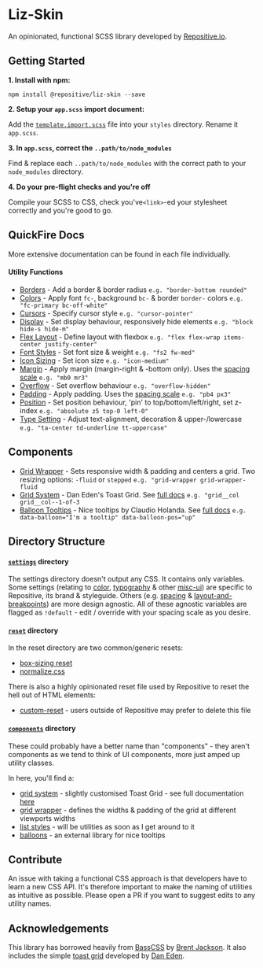 # Liz-Skin

An opinionated, functional SCSS library developed by [Repositive.io](https://repositive.io/).

## Getting Started

**1. Install with npm:** 

`npm install @repositive/liz-skin --save`

**2. Setup your `app.scss` import document:** 

Add the [`template.import.scss`](https://github.com/repositive/liz-skin/blob/master/template.import.scss) file into your `styles` directory. Rename it `app.scss`.

**3. In `app.scss`, correct the `..path/to/node_modules`**

Find & replace each `..path/to/node_modules` with the correct path to your `node_modules` directory.

**4. Do your pre-flight checks and you're off**

Compile your SCSS to CSS, check you've`<link>`-ed your stylesheet correctly and you're good to go.

## QuickFire Docs

More extensive documentation can be found in each file individually.

#### Utility Functions
* [Borders](https://github.com/repositive/liz-skin/blob/master/utilities/_border.scss) - Add a border & border radius `e.g. "border-bottom rounded"`
* [Colors](https://github.com/repositive/liz-skin/blob/master/utilities/_color.scss) - Apply font `fc-`, background `bc-` & border `border-` colors `e.g. "fc-primary bc-off-white"`
* [Cursors](https://github.com/repositive/liz-skin/blob/master/utilities/_cursor.scss) - Specify cursor style `e.g. "cursor-pointer"` 
* [Display](https://github.com/repositive/liz-skin/blob/master/utilities/_display.scss) - Set display behaviour, responsively hide elements `e.g. "block hide-s hide-m"`
* [Flex Layout](https://github.com/repositive/liz-skin/blob/master/utilities/_flex.scss) - Define layout with flexbox `e.g. "flex flex-wrap items-center justify-center"`
* [Font Styles](https://github.com/repositive/liz-skin/blob/master/utilities/_font-styles.scss) - Set font size & weight `e.g. "fs2 fw-med"`
* [Icon Sizing](https://github.com/repositive/liz-skin/blob/master/utilities/_icon.scss) - Set icon size `e.g. "icon-medium"`
* [Margin](https://github.com/repositive/liz-skin/blob/master/utilities/_margin.scss) - Apply margin (margin-right & -bottom only). Uses the [spacing scale](https://github.com/repositive/liz-skin/blob/master/settings/_spacing.scss) `e.g. "mb0 mr3"`
* [Overflow](https://github.com/repositive/liz-skin/blob/master/utilities/_overflow.scss) - Set overflow behaviour `e.g. "overflow-hidden"`
* [Padding](https://github.com/repositive/liz-skin/blob/master/utilities/_padding.scss) - Apply padding. Uses the [spacing scale](https://github.com/repositive/liz-skin/blob/master/settings/_spacing.scss) `e.g. "pb4 px3"`
* [Position](https://github.com/repositive/liz-skin/blob/master/utilities/_position.scss) - Set position behaviour, 'pin' to top/bottom/left/right, set z-index `e.g. "absolute z5 top-0 left-0"` 
* [Type Setting](https://github.com/repositive/liz-skin/blob/master/utilities/_type-setting.scss) - Adjust text-alignment, decoration & upper-/lowercase `e.g. "ta-center td-underline tt-uppercase"` 

## Components

* [Grid Wrapper](https://github.com/repositive/liz-skin/blob/master/components/_grid-wrapper.scss) - Sets responsive width & padding and centers a grid. Two resizing options: `-fluid` or `stepped` `e.g. "grid-wrapper grid-wrapper-fluid`
* [Grid System](https://github.com/repositive/liz-skin/blob/master/components_toast-grid.scss) - Dan Eden's Toast Grid. See [full docs](https://github.com/daneden/toast) `e.g. "grid__col grid__col--1-of-3`
* [Balloon Tooltips](https://github.com/repositive/liz-skin/blob/master/components/_balloons.scss) - Nice tooltips by Claudio Holanda. See [full docs](https://kazzkiq.github.io/balloon.css/) `e.g. data-balloon="I'm a tooltip" data-balloon-pos="up"`

## Directory Structure

#### [`settings`](https://github.com/repositive/liz-skin/tree/master/settings) directory

The settings directory doesn't output any CSS. It contains only variables. Some settings (relating to [color](https://github.com/repositive/liz-skin/blob/master/settings/_color.scss), [typography](https://github.com/repositive/liz-skin/blob/master/settings/_typography.scss) & other [misc-ui](https://github.com/repositive/liz-skin/blob/master/settings/_misc-ui.scss)) are specific to Repositive, its brand & styleguide. Others (e.g. [spacing](https://github.com/repositive/liz-skin/blob/master/settings/_spacing.scss) & [layout-and-breakpoints](https://github.com/repositive/liz-skin/blob/master/settings/_layout-and-breakpoints.scss)) are more design agnostic. All of these agnostic variables are flagged as `!default` - edit / override with your spacing scale as you desire.

#### [`reset`](https://github.com/repositive/liz-skin/tree/master/reset) directory

In the reset directory are two common/generic resets:
* [box-sizing reset](https://github.com/repositive/liz-skin/blob/master/reset/_box-sizing.scss)
* [normalize.css](https://github.com/repositive/liz-skin/blob/master/reset/_normalize.scss)

There is also a highly opinionated reset file used by Repositive to reset the hell out of HTML elements:

* [custom-reset](https://github.com/repositive/liz-skin/blob/master/reset/_custom-reset.scss) - users outside of Repositive may prefer to delete this file

#### [`components`](https://github.com/repositive/liz-skin/tree/liz-skin-documentation/components) directory

These could probably have a better name than "components" - they aren't components as we tend to think of UI components, more just amped up utility classes.

In here, you'll find a:

* [grid system](https://github.com/repositive/liz-skin/blob/liz-skin-documentation/components/_grid.scss) - slightly customised Toast Grid - see full documentation [here](https://github.com/daneden/toast)
* [grid wrapper](https://github.com/repositive/liz-skin/blob/liz-skin-documentation/components/_grid-wrapper.scss) - defines the widths & padding of the grid at different viewports widths
* [list styles](https://github.com/repositive/liz-skin/blob/liz-skin-documentation/components/_list.scss) - will be utilities as soon as I get around to it
* [balloons](https://github.com/repositive/liz-skin/blob/liz-skin-documentation/components/_balloons.scss) - an external library for nice tooltips


## Contribute
An issue with taking a functional CSS approach is that developers have to learn a new CSS API. It's therefore important to make the naming of utilities as intuitive as possible. Please open a PR if you want to suggest edits to any utility names. 

## Acknowledgements

This library has borrowed heavily from [BassCSS](http://basscss.com/) by [Brent Jackson](http://jxnblk.com/). It also includes the simple [toast grid](https://daneden.github.io/Toast/) developed by [Dan Eden](https://daneden.me/).
